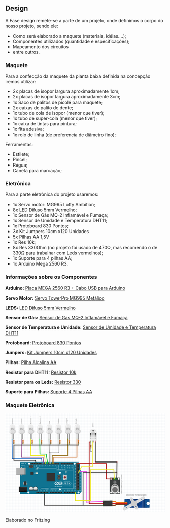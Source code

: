 ## Design

A Fase design remete-se a parte de um projeto, onde definimos o corpo do nosso projeto, sendo ele:
 - Como será elaborado a maquete (materiais, idéias....);
 - Componentes utilizados (quantidade e especificações);
 - Mapeamento dos circuitos
 - entre outros.


### Maquete

Para a confecção da maquete da planta baixa definida na concepção iremos utilizar:

 - 2x placas de isopor largura aproximadamente 1cm;
 - 2x placas de isopor largura aproximadamente 3cm;
 - 1x Saco de palitos de picolé para maquete;
 - 2x caixas de palito de dente;
 - 1x tubo de cola de isopor (menor que tiver);
 - 1x tubo de super-cola (menor que tiver);
 - 1x caixa de tintas para pintura;
 - 1x fita adesiva;
 - 1x rolo de linha (de preferencia de diâmetro fino);
 
 Ferramentas:
  - Estilete;
  - Pincel;
  - Régua;
  - Caneta para marcação;



### Eletrônica

Para a parte eletrônica do projeto usaremos:

 - 1x Servo motor:  MG995 Lofty Ambition;
 - 8x LED Difuso 5mm Vermelho;
 - 1x Sensor de Gás MQ-2 Inflamável e Fumaça;
 - 1x Sensor de Umidade e Temperatura DHT11;
 - 1x Protoboard 830 Pontos;
 - 3x Kit Jumpers 10cm x120 Unidades
 - 5x Pilhas AA 1,5V
 - 1x Res 10k;
 - 8x Res 330Ohm  (no projeto foi usado de 470Ω, mas recomendo o de 330Ω para trabalhar com Leds vermelhos);
 - 1x Suporte para 4 pilhas AA;
 - 1x Arduino Mega 2560 R3.


### Informações sobre os Componentes

**Arduino:** [Placa MEGA 2560 R3 + Cabo USB para Arduino](https://www.filipeflop.com/produto/placa-mega-2560-r3-cabo-usb-para-arduino/)

**Servo Motor:** [Servo TowerPro MG995 Metálico](https://www.filipeflop.com/produto/servo-towerpro-mg995-metalico/)

**LEDS:** [LED Difuso 5mm Vermelho](https://www.filipeflop.com/produto/led-difuso-5mm-vermelho-x10-unidades/)

**Sensor de Gás:** [Sensor de Gas MQ-2 Inflamável e Fumaça](https://www.filipeflop.com/produto/sensor-de-gas-mq-2-inflamavel-e-fumaca/)

**Sensor de Temperatura e Umidade:** [Sensor de Umidade e Temperatura DHT11](https://www.filipeflop.com/produto/sensor-de-umidade-e-temperatura-dht11/)

**Protoboard:** [Protoboard 830 Pontos](https://www.filipeflop.com/produto/protoboard-830-pontos/)

**Jumpers:** [Kit Jumpers 10cm x120 Unidades](https://www.filipeflop.com/produto/kit-jumpers-10cm-x120-unidades/)

**Pilhas:** [Pilha Alcalina AA](https://www.filipeflop.com/produto/pilha-alcalina-aa-elgin/)

**Resistor para DHT11:** [Resistor 10k](https://www.filipeflop.com/produto/resistor-10k%cf%89-14w-x20-unidades/)

**Resistor para os Leds:** [Resistor 330](https://www.filipeflop.com/produto/resistor-330%cf%89-14w-x20-unidades/)

**Suporte para Pilhas:** [Suporte 4 Pilhas AA](https://www.filipeflop.com/produto/suporte-4-pilhas-aa/)

### Maquete Eletrônica


![Maquete Eletrônica - versão 6.0:](https://github.com/CaioMeira/Projeto_Integrador_II_2021/blob/main/Imagens/Maquete%206.0.png)


Elaborado no Fritzing
